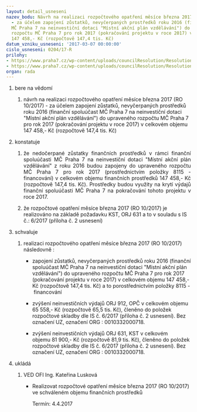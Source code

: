 ```yaml
---
layout: detail_usneseni
nazev_bodu: Návrh na realizaci rozpočtového opatření měsíce března 2017 (RO 10/2017)
  - za účelem zapojení zůstatků, nevyčerpaných prostředků roku 2016 (finanční spoluúčast
  MČ Praha 7 na neinvestiční dotaci "Místní akční plán vzdělávání") do upraveného
  rozpočtu MČ Praha 7 pro rok 2017 (pokračování projektu v roce 2017) v celkovém objemu
  147 458,- Kč (rozpočtově 147,4 tis. Kč)
datum_vzniku_usneseni: '2017-03-07 00:00:00'
cislo_usneseni: 0204/17-R
prilohy:
- https://www.praha7.cz/wp-content/uploads/councilResolution/Resolutions/28897/export/ISpozadaveknarozpoctoveopatreniMAPzapojenizustatku2016~175149.docx
- https://www.praha7.cz/wp-content/uploads/councilResolution/Resolutions/28897/export/export~296603.pdf
organ: rada
---
```

<ol class="urzList_view" id="urzList">
<li id="" class="urzClass1"><span name="1">bere na vědomí</span> 
<ol class="urzOlClass">
<li id="" class="urzClass2" style="TEXT-ALIGN: left"><span><p>návrh na realizaci rozpočtového opatření měsíce března 2017 (RO 10/2017) - za účelem zapojení zůstatků, nevyčerpaných prostředků roku 2016 (finanční spoluúčast MČ Praha 7 na neinvestiční dotaci "Místní akční plán vzdělávání") do upraveného rozpočtu MČ Praha 7 pro rok 2017 (pokračování projektu v roce 2017) v celkovém objemu 147 458,- Kč (rozpočtově 147,4 tis. Kč)</p></span></li></ol></li>
<li id="" class="urzClass1"><span name="6">konstatuje</span> 
<ol class="urzOlClass">
<li id="" class="urzClass2" style="TEXT-ALIGN: justify"><span><p style="TEXT-ALIGN: justify" data-mce-style="text-align: justify;">že nedočerpané zůstatky finančních prostředků&nbsp;v rámci finanční spoluúčasti MČ Praha 7 na neinvestiční dotaci "Místní akční plán vzdělávání"&nbsp;z roku 2016 budou zapojeny do upraveného rozpočtu MČ Praha 7 pro rok 2017 (prostřednictvím položky 8115 - financování)&nbsp;v celkovém objemu finančních prostředků 147 458,- Kč (rozpočtově 147,4 tis. Kč). Prostředky budou využity na krytí výdajů finanční spoluúčasti MČ Praha 7 na pokračování tohoto&nbsp;projektu v roce 2017.</p></span></li>
<li id="" class="urzClass2" style="TEXT-ALIGN: left"><span><p>že rozpočtové opatření měsíce března 2017 (RO 10/2017) je realizováno na základě požadavku KST, ORJ 631 a to v souladu s IS č.: 6/2017 (příloha č. 2 usnesení)</p></span></li></ol></li>
<li id="" class="urzClass1"><span name="24">schvaluje</span> 
<ol class="urzOlClass">
<li id="" class="urzClass2" style="TEXT-ALIGN: left"><span><p>realizaci rozpočtového opatření měsíce&nbsp;března 2017 (RO 10/2017) následovně :</p></span>
<ul class="urzUlClass">
<li id="" class="urzClass3" style="TEXT-ALIGN: left"><span><p>zapojení zůstatků, nevyčerpaných prostředků roku 2016 (finanční spoluúčast MČ Praha 7 na neinvestiční dotaci "Místní akční plán vzdělávání") do upraveného rozpočtu MČ Praha 7 pro rok 2017 (pokračování projektu v roce 2017) v celkovém objemu 147 458,- Kč (rozpočtově 147,4 tis. Kč) a to porostřednictvím položky 8115 -&nbsp;financování</p></span></li>
<li id="" class="urzClass3" style="TEXT-ALIGN: left"><span><p>zvýšení neinvestičních výdajů ORJ 912, OPČ v celkovém objemu 65 558,- Kč (rozpočtově 65,5 tis. Kč), členěno&nbsp;do položek rozpočtové skladby&nbsp;dle IS č. 6/2017 (příloha č. 2 usnesení).&nbsp;Bez označení UZ, označení ORG : 0010332000718.&nbsp;</p></span></li>
<li id="" class="urzClass3" style="TEXT-ALIGN: left"><span><p>zvýšení neinvestičních výdajů ORJ 631,&nbsp;KST v celkovém objemu&nbsp;81 900,- Kč (rozpočtově 81,9 tis. Kč), členěno do položek rozpočtové skladby dle IS č. 6/2017 (příloha č. 2 usnesení). Bez označení UZ, označení ORG : 0010332000718.</p></span></li></ul></li></ol></li><li class="urzClass1" id="urzUkoly"><span name="1">ukládá</span><ol class="urzOlClass"><li class="urzClass2"><span><p>VED OFI Ing. Kateřina Lusková</p></span><ul class="urzUlClass"><li class="urzClass3"><span><p>Realizovat rozpočtové opatření měsíce března 2017 (RO 10/2017) ve schváleném objemu finančních prostředků</p></span><span class="urzUkolTermin">  Termín:&nbsp;4.4.2017</span></li></ul></li></ol></li>
</ol>